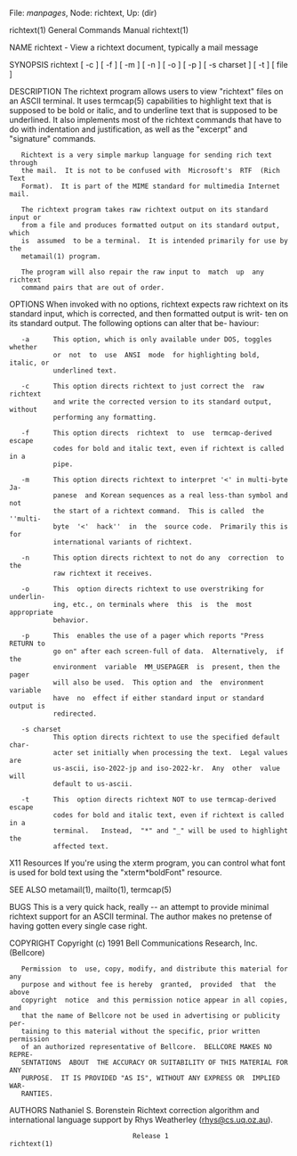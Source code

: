 File: *manpages*,  Node: richtext,  Up: (dir)

richtext(1)                 General Commands Manual                richtext(1)



NAME
       richtext - View a richtext document, typically a mail message

SYNOPSIS
       richtext  [ -c ] [ -f ] [ -m ] [ -n ] [ -o ] [ -p ] [ -s charset ] [ -t
       ] [ file ]

DESCRIPTION
       The richtext program allows users to view "richtext" files on an  ASCII
       terminal.   It  uses  termcap(5) capabilities to highlight text that is
       supposed to be bold or italic, and to underline text that  is  supposed
       to  be  underlined.   It  also implements most of the richtext commands
       that have to do with indentation and  justification,  as  well  as  the
       "excerpt" and "signature" commands.

       Richtext is a very simple markup language for sending rich text through
       the mail.  It is not to be confused with  Microsoft's  RTF  (Rich  Text
       Format).  It is part of the MIME standard for multimedia Internet mail.

       The richtext program takes raw richtext output on its standard input or
       from a file and produces formatted output on its standard output, which
       is  assumed  to be a terminal.  It is intended primarily for use by the
       metamail(1) program.

       The program will also repair the raw input to  match  up  any  richtext
       command pairs that are out of order.

OPTIONS
       When  invoked  with  no  options,  richtext expects raw richtext on its
       standard input, which is corrected, and then formatted output is  writ-
       ten  on  its standard output.  The following options can alter that be-
       haviour:

       -a      This option, which is only available under DOS, toggles whether
               or  not  to  use  ANSI  mode  for highlighting bold, italic, or
               underlined text.

       -c      This option directs richtext to just correct the  raw  richtext
               and write the corrected version to its standard output, without
               performing any formatting.

       -f      This option directs  richtext  to  use  termcap-derived  escape
               codes for bold and italic text, even if richtext is called in a
               pipe.

       -m      This option directs richtext to interpret '<' in multi-byte Ja-
               panese  and Korean sequences as a real less-than symbol and not
               the start of a richtext command.  This is called  the  ''multi-
               byte  '<'  hack''  in  the  source code.  Primarily this is for
               international variants of richtext.

       -n      This option directs richtext to not do any  correction  to  the
               raw richtext it receives.

       -o      This  option directs richtext to use overstriking for underlin-
               ing, etc., on terminals where  this  is  the  most  appropriate
               behavior.

       -p      This  enables the use of a pager which reports "Press RETURN to
               go on" after each screen-full of data.  Alternatively,  if  the
               environment  variable  MM_USEPAGER  is  present, then the pager
               will also be used.  This option and  the  environment  variable
               have  no  effect if either standard input or standard output is
               redirected.

       -s charset
               This option directs richtext to use the specified default char-
               acter set initially when processing the text.  Legal values are
               us-ascii, iso-2022-jp and iso-2022-kr.  Any  other  value  will
               default to us-ascii.

       -t      This  option directs richtext NOT to use termcap-derived escape
               codes for bold and italic text, even if richtext is called in a
               terminal.   Instead,  "*" and "_" will be used to highlight the
               affected text.

X11 Resources
       If you're using the xterm program, you can control what  font  is  used
       for bold text using the "xterm*boldFont" resource.

SEE ALSO
       metamail(1), mailto(1), termcap(5)

BUGS
       This  is  a  very  quick  hack, really -- an attempt to provide minimal
       richtext support for an ASCII terminal.  The author makes  no  pretense
       of having gotten every single case right.

COPYRIGHT
       Copyright (c) 1991 Bell Communications Research, Inc. (Bellcore)

       Permission  to  use, copy, modify, and distribute this material for any
       purpose and without fee is hereby  granted,  provided  that  the  above
       copyright  notice  and this permission notice appear in all copies, and
       that the name of Bellcore not be used in advertising or publicity  per-
       taining to this material without the specific, prior written permission
       of an authorized representative of Bellcore.  BELLCORE MAKES NO  REPRE-
       SENTATIONS  ABOUT  THE ACCURACY OR SUITABILITY OF THIS MATERIAL FOR ANY
       PURPOSE.  IT IS PROVIDED "AS IS", WITHOUT ANY EXPRESS OR  IMPLIED  WAR-
       RANTIES.

AUTHORS
       Nathaniel S. Borenstein
       Richtext  correction  algorithm  and  international language support by
       Rhys Weatherley (rhys@cs.uq.oz.au).



                                   Release 1                       richtext(1)
